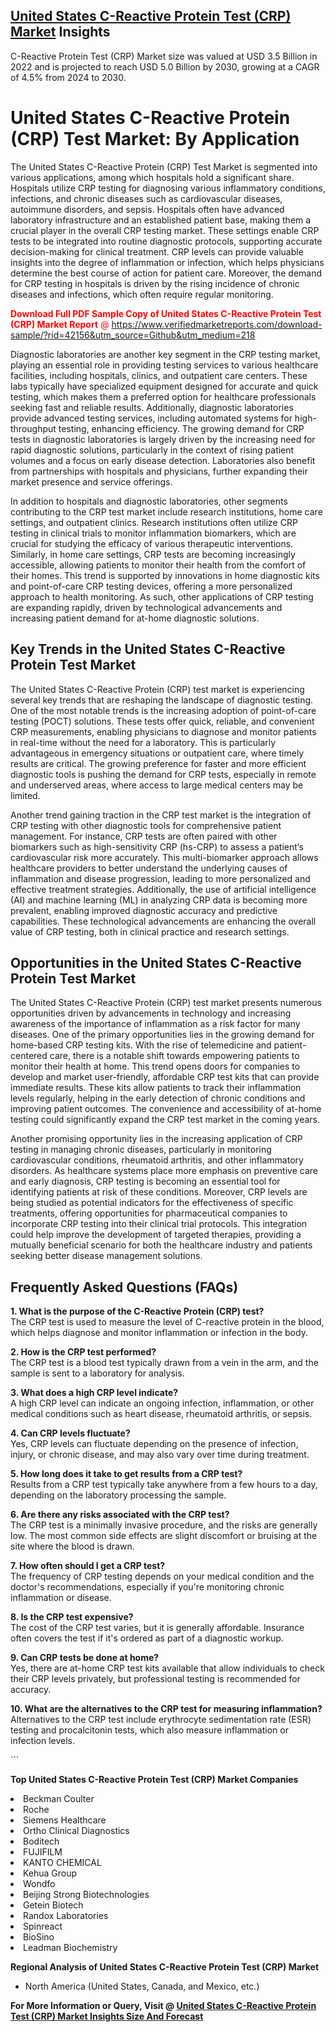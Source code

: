 <h2><a href="https://www.verifiedmarketreports.com/download-sample/?rid=42156&amp;utm_source=Github&amp;utm_medium=218" target="_blank">United States C-Reactive Protein Test (CRP) Market</a> Insights</h2><p>C-Reactive Protein Test (CRP) Market size was valued at USD 3.5 Billion in 2022 and is projected to reach USD 5.0 Billion by 2030, growing at a CAGR of 4.5% from 2024 to 2030.</p><p> <h1>United States C-Reactive Protein (CRP) Test Market: By Application</h1> <p>The United States C-Reactive Protein (CRP) Test Market is segmented into various applications, among which hospitals hold a significant share. Hospitals utilize CRP testing for diagnosing various inflammatory conditions, infections, and chronic diseases such as cardiovascular diseases, autoimmune disorders, and sepsis. Hospitals often have advanced laboratory infrastructure and an established patient base, making them a crucial player in the overall CRP testing market. These settings enable CRP tests to be integrated into routine diagnostic protocols, supporting accurate decision-making for clinical treatment. CRP levels can provide valuable insights into the degree of inflammation or infection, which helps physicians determine the best course of action for patient care. Moreover, the demand for CRP testing in hospitals is driven by the rising incidence of chronic diseases and infections, which often require regular monitoring. <p><span class=""><span style="color: #ff0000;"><strong>Download Full PDF Sample Copy of United States C-Reactive Protein Test (CRP) Market Report</strong> @ </span><a href="https://www.verifiedmarketreports.com/download-sample/?rid=42156&amp;utm_source=Github&amp;utm_medium=218" target="_blank">https://www.verifiedmarketreports.com/download-sample/?rid=42156&amp;utm_source=Github&amp;utm_medium=218</a></span></p></p> <p>Diagnostic laboratories are another key segment in the CRP testing market, playing an essential role in providing testing services to various healthcare facilities, including hospitals, clinics, and outpatient care centers. These labs typically have specialized equipment designed for accurate and quick testing, which makes them a preferred option for healthcare professionals seeking fast and reliable results. Additionally, diagnostic laboratories provide advanced testing services, including automated systems for high-throughput testing, enhancing efficiency. The growing demand for CRP tests in diagnostic laboratories is largely driven by the increasing need for rapid diagnostic solutions, particularly in the context of rising patient volumes and a focus on early disease detection. Laboratories also benefit from partnerships with hospitals and physicians, further expanding their market presence and service offerings. <p>In addition to hospitals and diagnostic laboratories, other segments contributing to the CRP test market include research institutions, home care settings, and outpatient clinics. Research institutions often utilize CRP testing in clinical trials to monitor inflammation biomarkers, which are crucial for studying the efficacy of various therapeutic interventions. Similarly, in home care settings, CRP tests are becoming increasingly accessible, allowing patients to monitor their health from the comfort of their homes. This trend is supported by innovations in home diagnostic kits and point-of-care CRP testing devices, offering a more personalized approach to health monitoring. As such, other applications of CRP testing are expanding rapidly, driven by technological advancements and increasing patient demand for at-home diagnostic solutions. <h2>Key Trends in the United States C-Reactive Protein Test Market</h2> <p>The United States C-Reactive Protein (CRP) test market is experiencing several key trends that are reshaping the landscape of diagnostic testing. One of the most notable trends is the increasing adoption of point-of-care testing (POCT) solutions. These tests offer quick, reliable, and convenient CRP measurements, enabling physicians to diagnose and monitor patients in real-time without the need for a laboratory. This is particularly advantageous in emergency situations or outpatient care, where timely results are critical. The growing preference for faster and more efficient diagnostic tools is pushing the demand for CRP tests, especially in remote and underserved areas, where access to large medical centers may be limited. <p>Another trend gaining traction in the CRP test market is the integration of CRP testing with other diagnostic tools for comprehensive patient management. For instance, CRP tests are often paired with other biomarkers such as high-sensitivity CRP (hs-CRP) to assess a patient’s cardiovascular risk more accurately. This multi-biomarker approach allows healthcare providers to better understand the underlying causes of inflammation and disease progression, leading to more personalized and effective treatment strategies. Additionally, the use of artificial intelligence (AI) and machine learning (ML) in analyzing CRP data is becoming more prevalent, enabling improved diagnostic accuracy and predictive capabilities. These technological advancements are enhancing the overall value of CRP testing, both in clinical practice and research settings. <h2>Opportunities in the United States C-Reactive Protein Test Market</h2> <p>The United States C-Reactive Protein (CRP) test market presents numerous opportunities driven by advancements in technology and increasing awareness of the importance of inflammation as a risk factor for many diseases. One of the primary opportunities lies in the growing demand for home-based CRP testing kits. With the rise of telemedicine and patient-centered care, there is a notable shift towards empowering patients to monitor their health at home. This trend opens doors for companies to develop and market user-friendly, affordable CRP test kits that can provide immediate results. These kits allow patients to track their inflammation levels regularly, helping in the early detection of chronic conditions and improving patient outcomes. The convenience and accessibility of at-home testing could significantly expand the CRP test market in the coming years. <p>Another promising opportunity lies in the increasing application of CRP testing in managing chronic diseases, particularly in monitoring cardiovascular conditions, rheumatoid arthritis, and other inflammatory disorders. As healthcare systems place more emphasis on preventive care and early diagnosis, CRP testing is becoming an essential tool for identifying patients at risk of these conditions. Moreover, CRP levels are being studied as potential indicators for the effectiveness of specific treatments, offering opportunities for pharmaceutical companies to incorporate CRP testing into their clinical trial protocols. This integration could help improve the development of targeted therapies, providing a mutually beneficial scenario for both the healthcare industry and patients seeking better disease management solutions. <h2>Frequently Asked Questions (FAQs)</h2> <p><strong>1. What is the purpose of the C-Reactive Protein (CRP) test?</strong><br>The CRP test is used to measure the level of C-reactive protein in the blood, which helps diagnose and monitor inflammation or infection in the body.</p> <p><strong>2. How is the CRP test performed?</strong><br>The CRP test is a blood test typically drawn from a vein in the arm, and the sample is sent to a laboratory for analysis.</p> <p><strong>3. What does a high CRP level indicate?</strong><br>A high CRP level can indicate an ongoing infection, inflammation, or other medical conditions such as heart disease, rheumatoid arthritis, or sepsis.</p> <p><strong>4. Can CRP levels fluctuate?</strong><br>Yes, CRP levels can fluctuate depending on the presence of infection, injury, or chronic disease, and may also vary over time during treatment.</p> <p><strong>5. How long does it take to get results from a CRP test?</strong><br>Results from a CRP test typically take anywhere from a few hours to a day, depending on the laboratory processing the sample.</p> <p><strong>6. Are there any risks associated with the CRP test?</strong><br>The CRP test is a minimally invasive procedure, and the risks are generally low. The most common side effects are slight discomfort or bruising at the site where the blood is drawn.</p> <p><strong>7. How often should I get a CRP test?</strong><br>The frequency of CRP testing depends on your medical condition and the doctor's recommendations, especially if you're monitoring chronic inflammation or disease.</p> <p><strong>8. Is the CRP test expensive?</strong><br>The cost of the CRP test varies, but it is generally affordable. Insurance often covers the test if it's ordered as part of a diagnostic workup.</p> <p><strong>9. Can CRP tests be done at home?</strong><br>Yes, there are at-home CRP test kits available that allow individuals to check their CRP levels privately, but professional testing is recommended for accuracy.</p> <p><strong>10. What are the alternatives to the CRP test for measuring inflammation?</strong><br>Alternatives to the CRP test include erythrocyte sedimentation rate (ESR) testing and procalcitonin tests, which also measure inflammation or infection levels.</p> ```</p><p><strong>Top United States C-Reactive Protein Test (CRP) Market Companies</strong></p><div data-test-id=""><p><li>Beckman Coulter</li><li> Roche</li><li> Siemens Healthcare</li><li> Ortho Clinical Diagnostics</li><li> Boditech</li><li> FUJIFILM</li><li> KANTO CHEMICAL</li><li> Kehua Group</li><li> Wondfo</li><li> Beijing Strong Biotechnologies</li><li> Getein Biotech</li><li> Randox Laboratories</li><li> Spinreact</li><li> BioSino</li><li> Leadman Biochemistry</li></p><div><strong>Regional Analysis of&nbsp;United States C-Reactive Protein Test (CRP) Market</strong></div><ul><li dir="ltr"><p dir="ltr">North America&nbsp;(United States, Canada, and Mexico, etc.)</p></li></ul><p><strong>For More Information or Query, Visit @&nbsp;</strong><strong><a href="https://www.verifiedmarketreports.com/product/global-c-reactive-protein-test-crp-market-2019-by-manufacturers-regions-type-and-application-forecast-to-2024/?utm_source=Github&amp;utm_medium=218" target="_blank">United States C-Reactive Protein Test (CRP) Market Insights Size And Forecast</a></strong></p></div>
